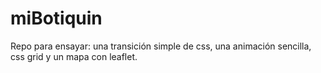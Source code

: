 # miBotiquin
Repo para ensayar: una transición simple de css, una animación sencilla, css grid y un mapa con leaflet.

